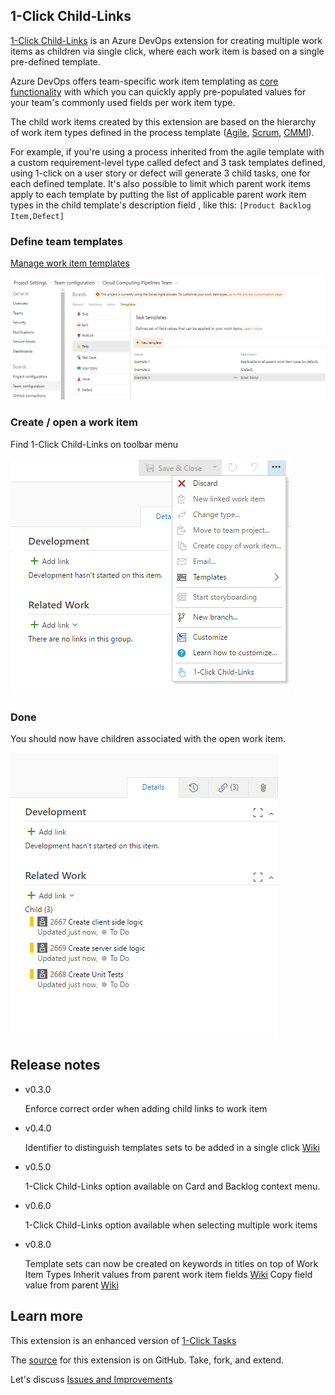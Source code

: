 ## 1-Click Child-Links ##

<a href="https://marketplace.visualstudio.com/items?itemName=ruifig.vsts-work-item-one-click-child-links" target="_blank">1-Click Child-Links</a> is an Azure DevOps extension for creating multiple work items as children via single click, where each work item is based on a single pre-defined template.

Azure DevOps offers team-specific work item templating as <a href="https://docs.microsoft.com/en-us/azure/devops/boards/backlogs/work-item-template?view=azure-devops&tabs=browser" target="_blank">core functionality</a> with which you can quickly apply pre-populated values for your team's commonly used fields per work item type.

The child work items created by this extension are based on the hierarchy of work item types defined in the process template (<a href="https://docs.microsoft.com/en-us/azure/devops/boards/work-items/guidance/agile-process-workflow?view=azure-devops" target="_blank">Agile</a>, <a href="https://docs.microsoft.com/en-us/azure/devops/boards/work-items/guidance/scrum-process-workflow?view=azure-devops" target="_blank">Scrum</a>, <a href="https://docs.microsoft.com/en-us/azure/devops/boards/work-items/guidance/cmmi-process-workflow?view=azure-devops" target="_blank">CMMI</a>).

For example, if you're using a process inherited from the agile template with a custom requirement-level type called defect and 3 task templates defined, using 1-click on a user story or defect will generate 3 child tasks, one for each defined template. It's also possible to limit which parent work items apply to each template by putting the list of applicable parent work item types in the child template's description field , like this: `[Product Backlog Item,Defect]`

### Define team templates ###

<a href="https://docs.microsoft.com/en-us/azure/devops/boards/backlogs/work-item-template?view=azure-devops&tabs=browser#manage" target="_blank">Manage work item templates</a>

![Export](img/screen01.png)

### Create / open a work item ###

Find 1-Click Child-Links on toolbar menu

![Export](img/screen02.png)

### Done ###

You should now have children associated with the open work item.

![Export](img/screen03.png)

## Release notes ##

* v0.3.0 

    Enforce correct order when adding child links to work item

* v0.4.0

    Identifier to distinguish templates sets to be added in a single click  <a href="https://github.com/figueiredorui/1-click-child-links/wiki/Group-templates-with-identifier" target="_blank">Wiki</a>

* v0.5.0

    1-Click Child-Links option available on Card and Backlog context menu.

* v0.6.0

     1-Click Child-Links option available when selecting multiple work items

* v0.8.0

    Template sets can now be created on keywords in titles on top of Work Item Types
    Inherit values from parent work item fields
    <a href="https://github.com/figueiredorui/1-click-child-links/wiki/Inherit-field-values-from-parent-work-item" target="_blank">Wiki</a>
    Copy field value from parent <a href="https://github.com/figueiredorui/1-click-child-links/wiki/Copy-field-value-from-parent" target="_blank">Wiki</a>
    

## Learn more ##

This extension is an enhanced version of <a href="https://marketplace.visualstudio.com/items?itemName=ruifig.vsts-work-item-one-click-tasks" target="_blank">1-Click Tasks</a>

The <a href="https://github.com/figueiredorui/1-click-child-links" target="_blank">source</a> for this extension is on GitHub. Take, fork, and extend.

Let's discuss <a href="https://github.com/figueiredorui/1-click-child-links/issues" target="_blank">Issues and Improvements</a>
